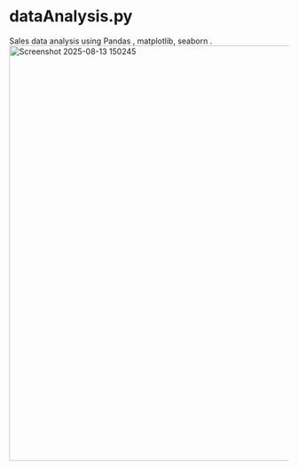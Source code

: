 # dataAnalysis.py
Sales data analysis using Pandas , matplotlib, seaborn . 
<img width="1020" height="749" alt="Screenshot 2025-08-13 150245" src="https://github.com/user-attachments/assets/fae34209-4708-47e5-be71-8fc05c9a7183" />
